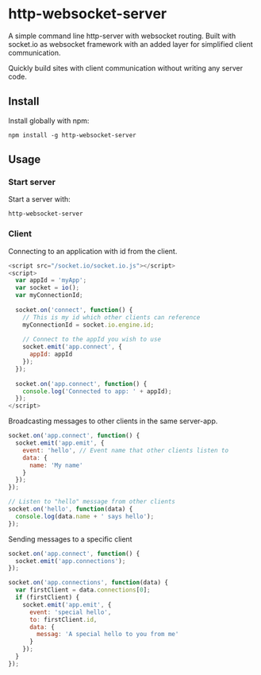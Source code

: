 # http-websocket-server
A simple command line http-server with websocket routing. Built with socket.io as websocket framework with an added layer for simplified client communication.

Quickly build sites with client communication without writing any server code.


## Install
Install globally with npm:
```
npm install -g http-websocket-server
```

## Usage
### Start server
Start a server with:
```
http-websocket-server
```

### Client
Connecting to an application with id from the client.
```javascript
<script src="/socket.io/socket.io.js"></script>
<script>
  var appId = 'myApp';
  var socket = io();
  var myConnectionId;
  
  socket.on('connect', function() {
    // This is my id which other clients can reference
    myConnectionId = socket.io.engine.id;
  
    // Connect to the appId you wish to use
    socket.emit('app.connect', {
      appId: appId
    });
  });
  
  socket.on('app.connect', function() {
    console.log('Connected to app: ' + appId);
  });
</script>
```

Broadcasting messages to other clients in the same server-app.
```javascript
socket.on('app.connect', function() {
  socket.emit('app.emit', {
    event: 'hello', // Event name that other clients listen to
    data: {
      name: 'My name'
    }
  });
});

// Listen to "hello" message from other clients
socket.on('hello', function(data) {
  console.log(data.name + ' says hello');
});
```

Sending messages to a specific client
```javascript
socket.on('app.connect', function() {
  socket.emit('app.connections');
});

socket.on('app.connections', function(data) {
  var firstClient = data.connections[0];
  if (firstClient) {
    socket.emit('app.emit', {
      event: 'special hello',
      to: firstClient.id,
      data: {
        messag: 'A special hello to you from me'
      }
    });
  }
});
```
